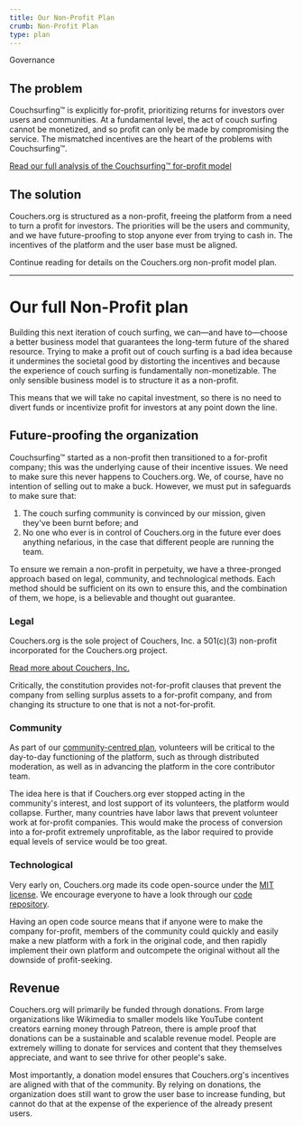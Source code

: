 ```yaml
---
title: Our Non-Profit Plan
crumb: Non-Profit Plan
type: plan
---
```


<span class="tag tag-governance tag-large">Governance</span>

## The problem

Couchsurfing™ is explicitly for-profit, prioritizing returns for investors over users and communities. At a fundamental level, the act of couch surfing cannot be monetized, and so profit can only be made by compromising the service. The mismatched incentives are the heart of the problems with Couchsurfing™.

[Read our full analysis of the Couchsurfing™ for-profit model](/issues/profit-and-incentives)

## The solution

Couchers.org is structured as a non-profit, freeing the platform from a need to turn a profit for investors. The priorities will be the users and community, and we have future-proofing to stop anyone ever from trying to cash in. The incentives of the platform and the user base must be aligned.

Continue reading for details on the Couchers.org non-profit model plan.

---

# Our full Non-Profit plan

Building this next iteration of couch surfing, we can—and have to—choose a better business model that guarantees the long-term future of the shared resource. Trying to make a profit out of couch surfing is a bad idea because it undermines the societal good by distorting the incentives and because the experience of couch surfing is fundamentally non-monetizable. The only sensible business model is to structure it as a non-profit.

This means that we will take no capital investment, so there is no need to divert funds or incentivize profit for investors at any point down the line.

## Future-proofing the organization

Couchsurfing™ started as a non-profit then transitioned to a for-profit company; this was the underlying cause of their incentive issues. We need to make sure this never happens to Couchers.org. We, of course, have no intention of selling out to make a buck. However, we must put in safeguards to make sure that:

1. The couch surfing community is convinced by our mission, given they've been burnt before; and
2. No one who ever is in control of Couchers.org in the future ever does anything nefarious, in the case that different people are running the team.

To ensure we remain a non-profit in perpetuity, we have a three-pronged approach based on legal, community, and technological methods. Each method should be sufficient on its own to ensure this, and the combination of them, we hope, is a believable and thought out guarantee.

### Legal

Couchers.org is the sole project of Couchers, Inc. a 501(c)(3) non-profit incorporated for the Couchers.org project.

[Read more about Couchers, Inc.](/foundation)

Critically, the constitution provides not-for-profit clauses that prevent the company from selling surplus assets to a for-profit company, and from changing its structure to one that is not a not-for-profit.

### Community

As part of our [community-centred plan](/plan/community), volunteers will be critical to the day-to-day functioning of the platform, such as through distributed moderation, as well as in advancing the platform in the core contributor team.

The idea here is that if Couchers.org ever stopped acting in the community's interest, and lost support of its volunteers, the platform would collapse. Further, many countries have labor laws that prevent volunteer work at for-profit companies. This would make the process of conversion into a for-profit extremely unprofitable, as the labor required to provide equal levels of service would be too great.

### Technological

Very early on, Couchers.org made its code open-source under the [MIT license](https://github.com/Couchers-org/couchers/blob/develop/license.md). We encourage everyone to have a look through our [code repository](https://github.com/Couchers-org/couchers).

Having an open code source means that if anyone were to make the company for-profit, members of the community could quickly and easily make a new platform with a fork in the original code, and then rapidly implement their own platform and outcompete the original without all the downside of profit-seeking.

## Revenue

Couchers.org will primarily be funded through donations. From large organizations like Wikimedia to smaller models like YouTube content creators earning money through Patreon, there is ample proof that donations can be a sustainable and scalable revenue model. People are extremely willing to donate for services and content that they themselves appreciate, and want to see thrive for other people's sake.

Most importantly, a donation model ensures that Couchers.org's incentives are aligned with that of the community. By relying on donations, the organization does still want to grow the user base to increase funding, but cannot do that at the expense of the experience of the already present users.
